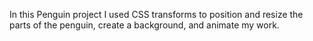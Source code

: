 In this  Penguin project I used CSS transforms to position and resize the parts of the penguin, create a background, and animate my work.
